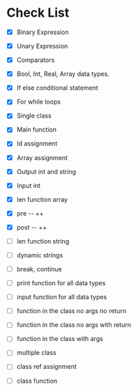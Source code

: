 


# Check List
- [x] Binary Expression
- [x] Unary Expression
- [x] Comparators
- [x] Bool, Int, Real, Array data types.
- [x] If else conditional statement
- [x] For while loops
- [x] Single class
- [x] Main function
- [x] Id assignment
- [x] Array assignment
- [x] Output int and string
- [x] Input int
- [x] len function array
- [x] pre -- ++
- [x] post -- ++
- [ ] len function string
- [ ] dynamic strings
- [ ] break, continue
- [ ] print function for all data types
- [ ] input function for all data types
- [ ] function in the class no args no return
- [ ] function in the class no args with return
- [ ] function in the class with args
- [ ] multiple class
- [ ] class ref assignment
- [ ] class function


  